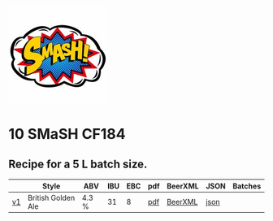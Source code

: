 ![logo](./10_SMaSH_CF184.jpeg)

# 10 SMaSH CF184

## Recipe for a 5 L batch size.

|    | Style | ABV | IBU | EBC | pdf | BeerXML | JSON | Batches |
|----|-------|-----|-----|-----|-----|---------|------|---------|
| [v1](./10_SMaSH_CF184_recipe.md) | British Golden Ale | 4.3 % | 31 | 8 | [pdf](./10_SMaSH_CF184.pdf) | [BeerXML](./10_SMaSH_CF184.xml) | [json](./10_SMaSH_CF184.json) | |
